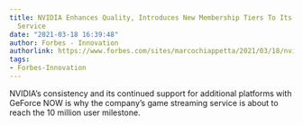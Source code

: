 ```yaml
---
title: NVIDIA Enhances Quality, Introduces New Membership Tiers To Its GFN Game Streaming
  Service
date: "2021-03-18 16:39:48"
author: Forbes - Innovation
authorlink: https://www.forbes.com/sites/marcochiappetta/2021/03/18/nvidia-enhances-quality-introduces-new-membership-tiers-to-its-gfn-game-streaming-service/
tags:
- Forbes-Innovation
---
```

NVIDIA’s consistency and its continued support for additional platforms with GeForce NOW is why the company’s game streaming service is about to reach the 10 million user milestone.